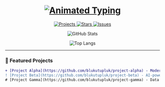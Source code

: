 <h1 align="center">
  <a href="https://github.com/blukutupluk/blukutupluk">
    <img src="https://readme-typing-svg.herokuapp.com?font=Fira+Code&weight=600&size=30&duration=3000&pause=1000&color=8A2BE2&center=true&vCenter=true&width=500&lines=✨+Welcome+to+blukutupluk!+✨;🚀+Elegant+Code+%26+Modern+Design+🚀;⚡+Innovate+%7C+Create+%7C+Elevate+⚡" alt="Animated Typing" />
  </a>
</h1>

<p align="center">
  <a href="https://github.com/blukutupluk?tab=repositories">
    <img src="https://img.shields.io/badge/Projects-%F0%9F%92%BB-blue?style=for-the-badge&logo=github" alt="Projects">
  </a>
  <a href="https://github.com/blukutupluk?tab=stars">
    <img src="https://img.shields.io/badge/Stars-%E2%AD%90-yellow?style=for-the-badge&logo=github" alt="Stars">
  </a>
  <a href="https://github.com/blukutupluk/blukutupluk/issues">
    <img src="https://img.shields.io/badge/Issues-%F0%9F%93%9D-red?style=for-the-badge&logo=github" alt="Issues">
  </a>
</p>

<div align="center">
  
  ![GitHub Stats](https://github-readme-stats.vercel.app/api?username=blukutupluk&show_icons=true&theme=radical&include_all_commits=true&count_private=true)
  
  ![Top Langs](https://github-readme-stats.vercel.app/api/top-langs/?username=blukutupluk&layout=compact&theme=radical&langs_count=6)

</div>

---

### 🌟 **Featured Projects**
```diff
+ [Project Alpha](https://github.com/blukutupluk/project-alpha) - Modern UI framework 
! [Project Beta](https://github.com/blukutupluk/project-beta) - AI-powered toolkit
# [Project Gamma](https://github.com/blukutupluk/project-gamma) - Data visualization